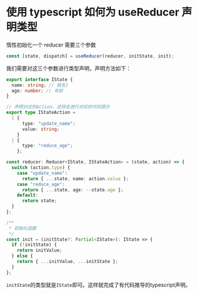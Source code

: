 # 使用 typescript 如何为 useReducer 声明类型

惰性初始化一个 reducer 需要三个参数

```ts
const [state, dispatch] = useReducer(reducer, initState, init);
```

我们需要对这三个参数进行类型声明，声明方法如下：

```ts
export interface IState {
  name: string; // 姓名]
  age: number; // 年龄
}

// 声明对应的Action，这样会进行对应的代码提示
export type IStateAction =
  | {
      type: "update_name";
      value: string;
    }
  | {
      type: "reduce_age";
    };

const reducer: Reducer<IState, IStateAction> = (state, action) => {
  switch (action.type) {
    case "update_name":
      return { ...state, name: action.value };
    case "reduce_age":
      return { ...state, age: --state.age };
    default:
      return state;
  }
};

/**
 * 初始化函数
 */
const init = (initState?: Partial<IState>): IState => {
  if (!initState) {
    return initValue;
  } else {
    return { ...initValue, ...initState };
  }
};

```

`initState`的类型就是`IState`即可。这样就完成了有代码推导的typescript声明。